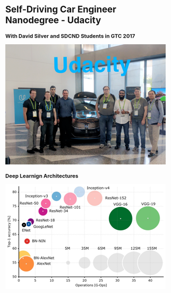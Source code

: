 # Self-Driving Car Engineer Nanodegree - Udacity 

### With David Silver and SDCND Students in GTC 2017

<p align="center">
<img src="Media/SDCND.jpg" alt="CNN Architectures"/>
</p>

### Deep Learnign Architectures

<p align="center">
  <img src="Media/acc_vs_net_vs_ops.jpg" alt="CNN Architectures" width="550"/>
</p>
